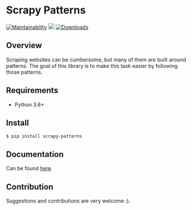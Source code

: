 # Scrapy Patterns
[![Maintainability](https://api.codeclimate.com/v1/badges/d94be5b61c6e86dc1f69/maintainability)](https://codeclimate.com/github/oliverdozsa/scrapy-patterns/maintainability)
<a href="https://codeclimate.com/github/oliverdozsa/scrapy-patterns/test_coverage"><img src="https://api.codeclimate.com/v1/badges/d94be5b61c6e86dc1f69/test_coverage" /></a>
[![Downloads](https://static.pepy.tech/personalized-badge/scrapy-patterns?period=total&units=international_system&left_color=grey&right_color=blue&left_text=downloads)](https://pepy.tech/project/scrapy-patterns)

## Overview
Scraping websites can be cumbersome, but many of them are built around patterns. The goal of this library is to make
this task easier by following those patterns.

## Requirements
* Python 3.6+

## Install
```
$ pip install scrapy-patterns
```

## Documentation
Can be found [here](https://oliverdozsa.github.io/scrapy-patterns/).

## Contribution
Suggestions and contributions are very welcome :).
